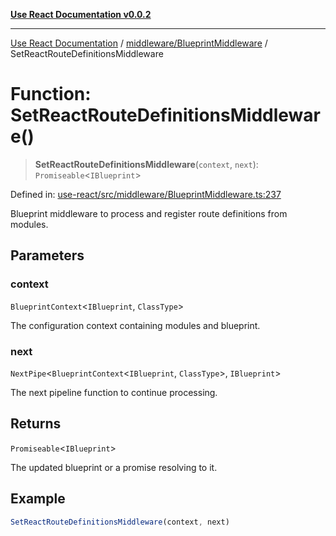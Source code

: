 [**Use React Documentation v0.0.2**](../../../README.md)

***

[Use React Documentation](../../../modules.md) / [middleware/BlueprintMiddleware](../README.md) / SetReactRouteDefinitionsMiddleware

# Function: SetReactRouteDefinitionsMiddleware()

> **SetReactRouteDefinitionsMiddleware**(`context`, `next`): `Promiseable`\<`IBlueprint`\>

Defined in: [use-react/src/middleware/BlueprintMiddleware.ts:237](https://github.com/stonemjs/use-react/blob/0635de04acc6b3a5c28dcf07d1e12a39a8b5e0b9/src/middleware/BlueprintMiddleware.ts#L237)

Blueprint middleware to process and register route definitions from modules.

## Parameters

### context

`BlueprintContext`\<`IBlueprint`, `ClassType`\>

The configuration context containing modules and blueprint.

### next

`NextPipe`\<`BlueprintContext`\<`IBlueprint`, `ClassType`\>, `IBlueprint`\>

The next pipeline function to continue processing.

## Returns

`Promiseable`\<`IBlueprint`\>

The updated blueprint or a promise resolving to it.

## Example

```typescript
SetReactRouteDefinitionsMiddleware(context, next)
```
